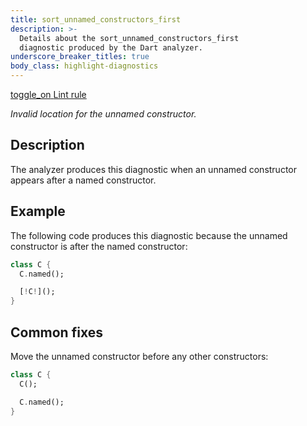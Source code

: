 ```yaml
---
title: sort_unnamed_constructors_first
description: >-
  Details about the sort_unnamed_constructors_first
  diagnostic produced by the Dart analyzer.
underscore_breaker_titles: true
body_class: highlight-diagnostics
---
```


<div class="tags">
  <a class="tag-label"
      href="/tools/linter-rules/sort_unnamed_constructors_first"
      title="Learn about the lint rule that enables this diagnostic."
      aria-label="Learn about the lint rule that enables this diagnostic."
      target="_blank">
    <span class="material-symbols" aria-hidden="true">toggle_on</span>
    <span>Lint rule</span>
  </a>
</div>

_Invalid location for the unnamed constructor._

## Description

The analyzer produces this diagnostic when an unnamed constructor appears
after a named constructor.

## Example

The following code produces this diagnostic because the unnamed
constructor is after the named constructor:

```dart
class C {
  C.named();

  [!C!]();
}
```

## Common fixes

Move the unnamed constructor before any other constructors:

```dart
class C {
  C();

  C.named();
}
```

